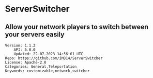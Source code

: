 # ServerSwitcher
## Allow your network players to switch between your servers easily
```properties
Version: 1.1.2
    API: 5.0.0
    Updated: 22-07-2023 14:56:01 UTC
Repo: https://github.com/iMD14/ServerSwitcher
License: Apache-2.0
Categories: General,Teleportation
Keywords: customizable,network,switcher
```